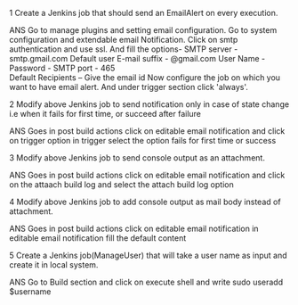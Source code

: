 1 Create a Jenkins job that should send an EmailAlert on every execution.

 ANS  Go to manage plugins and setting email configuration.
 Go to system configuration and  extendable email Notification. Click on  smtp authentication and use ssl. And fill the options-
SMTP server - smtp.gmail.com
Default user E-mail suffix - @gmail.com
User Name -
Password -
SMTP port - 465                           
Default Recipients – Give the  email id
Now configure the job on which you want to have email alert.
And under trigger section click 'always'.

2 Modify above Jenkins job to send notification only in case of state change i.e when it fails for first time, or succeed after failure

ANS Goes in post build actions
click on editable email notification and click on trigger option 
in trigger select the option fails for first time or success 
  
3 Modify above Jenkins job to send console output as an attachment.

ANS Goes in post build actions
click on editable email notification and click on the attaach build log and select the attach build log option
 
4 Modify above Jenkins job to add console output as mail body instead of attachment.

ANS Goes in post build actions
click on editable email notification 
in editable email notification fill the default content

5 Create a Jenkins job(ManageUser) that will take a user name as input and create it in local system.

ANS Go to Build section  and click on execute shell and write 
sudo useradd $username
